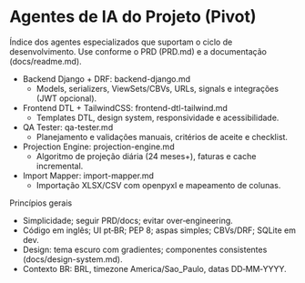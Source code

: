 # Agentes de IA do Projeto (Pivot)

Índice dos agentes especializados que suportam o ciclo de desenvolvimento. Use conforme o PRD (PRD.md) e a documentação (docs/readme.md).

- Backend Django + DRF: backend-django.md
  - Models, serializers, ViewSets/CBVs, URLs, signals e integrações (JWT opcional).
- Frontend DTL + TailwindCSS: frontend-dtl-tailwind.md
  - Templates DTL, design system, responsividade e acessibilidade.
- QA Tester: qa-tester.md
  - Planejamento e validações manuais, critérios de aceite e checklist.
- Projection Engine: projection-engine.md
  - Algoritmo de projeção diária (24 meses+), faturas e cache incremental.
- Import Mapper: import-mapper.md
  - Importação XLSX/CSV com openpyxl e mapeamento de colunas.

Princípios gerais
- Simplicidade; seguir PRD/docs; evitar over‑engineering.
- Código em inglês; UI pt‑BR; PEP 8; aspas simples; CBVs/DRF; SQLite em dev.
- Design: tema escuro com gradientes; componentes consistentes (docs/design-system.md).
- Contexto BR: BRL, timezone America/Sao_Paulo, datas DD‑MM‑YYYY.


